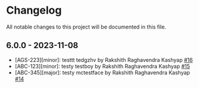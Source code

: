 # Changelog

All notable changes to this project will be documented in this file.

## 6.0.0 - 2023-11-08

- [AGS-223][minor]: testtt tedgzhv by Rakshith Raghavendra Kashyap [#16](https://github.com/kashyaprakshith/change-log/pull/16)
- [ABC-123][minor]: testy testboy by Rakshith Raghavendra Kashyap [#15](https://github.com/kashyaprakshith/change-log/pull/15)
- [ABC-345][major]: testy mctestface by Rakshith Raghavendra Kashyap [#14](https://github.com/kashyaprakshith/change-log/pull/14)
